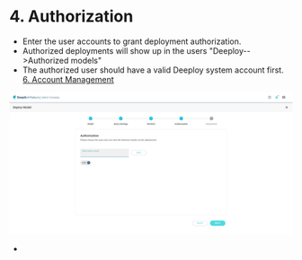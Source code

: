 # 4. Authorization

* Enter the user accounts to grant deployment authorization.
* Authorized deployments will show up in the users "Deeploy-->Authorized models"
* The authorized user should have a valid Deeploy system account first.  [6. Account Management](../../account-management.md)

![](../../.gitbook/assets/Deeploy-adm-4-1-4.png)

*
